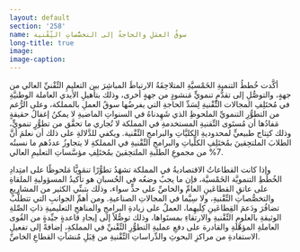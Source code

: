 ```yaml
---
layout: default
section: '258'
name: سوقُ العمَلِ والحاجةُ إلى التخصُّصاتِ التِّقْنية
long-title: true
image:
image-caption:
---
```


أكَّدت خُططُ التنميةِ الخَمْسيَّةِ المتلاحِقَةُ الارتباطَ المباشِرَ بين التعليمِ التِّقْنيِّ العالي من جهةٍ، والتوصُّلِ إلى تقدُّمٍ تنمويٍّ مَنشودٍ من جهةٍ أخرى، وذلك بتأهيلِ الأيدي العاملة الوطنيَّةِ في مُختَلِفِ المجالات التِّقْنيةِ لِسَدِّ الحاجةِ التي يفرضُها سوقُ العملِ بالمملكة، وعلى الرُّغم من التطوُّرِ التنمويِّ الملحوظِ الذي شَهِدناهُ في السنواتِ الماضيةِ لا يمكنُ إغفالُ حقيقةٍ مَفادُها أن مُستَوى التِّقنيةِ المستخدمةِ في المملكة لا تُجاري ما تحقَّق من تطوُّرٍ تنمويٍّ، وذلك كنِتاج طبيعيٍّ لمحدوديةِ الكليَّاتِ والبرامجِ التِّقْنية. ويكفي للدَّلالةِ على ذلك أن نعلمَ أنَّ الطلابَ الملتحِقينَ بمُختَلِفِ الكلِّياتِ والبرامجِ التِّقْنيةِ في المملكةِ لا يتجاوزُ عددُهم ما نسبتُه 7% من مجموعِ الطلبةِ الملتحِقينَ بمُختَلِفِ مؤسَّساتِ التعليمِ العالي.

وإذا كانت القطاعاتُ الاقتصاديةُ في المملكة تشهَدُ تطوُّرًا تنمَويًّا مَلحوظًا على امتِدادِ الخُطَطِ التنمويَّة الخَمْسيَّة، فإن ما يجبُ وضعُه في الحُسبانِ هو تأكيدُ المسؤوليةِ الملقاةِ على عاتقِ القطاعَينِ العامِّ والخاصِّ على حدٍّ سواء، وذلك بتبنِّي الكثير من المشاريعِ والتخصُّصاتِ التِّقْنيةِ، ولا سِيَّما في المجالاتِ الصناعيةِ. ومن أهمِّ الجوانبِ التي تتطلَّبُ تضافُرَ ودَعمَ القِطاعَينِ كِلَيهِما، العملُ على زيادةِ البرامجِ والمناهجِ التعليميةِ ذاتِ الصِّلةِ الوثيقةِ بالعلومِ التِّقْنيةِ والارتقاءِ بمستَواها، وذلك توصُّلاً إلى إيجادِ قاعدةٍ جيِّدةٍ من القُوى العاملةِ المؤهَّلةِ والقادرة على دفعِ عمليةِ التطوُّرِ التِّقْنيِّ في المملكةِ، إضافةً إلى تفعيلِ الاستفادةِ من مراكزِ البحوثِ والدِّراساتِ التِّقْنيةِ من قِبَلِ مُنشآتِ القطاعِ الخاصِّ.
